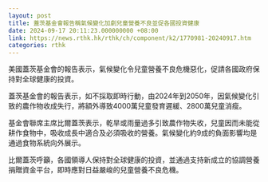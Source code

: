```yaml
---
layout: post
title: 蓋茨基金會報告稱氣候變化加劇兒童營養不良並促各國投資健康
date: 2024-09-17 20:11:23.000000000 +08:00
link: https://news.rthk.hk/rthk/ch/component/k2/1770981-20240917.htm
categories: rthk
---
```


美國蓋茨基金會的報告表示，氣候變化令兒童營養不良危機惡化，促請各國政府保持對全球健康的投資。

蓋茨基金會的報告表示，如不採取即時行動，由2024年到2050年，因氣候變化引致的農作物收成失行，將額外導致4000萬兒童發育遲緩、2800萬兒童消瘦。

基金會聯席主席比爾蓋茨表示，乾旱或雨量過多引致農作物失收，兒童因而未能從耕作食物中，吸收成長中適合及必須吸收的營養。氣候變化約9成的負面影響均是通過食物系統向外展示。

比爾蓋茨呼籲，各國領導人保持對全球健康的投資，並通過支持新成立的協調營養捐贈資金平台，即時應對日益嚴峻的兒童營養不良危機。
